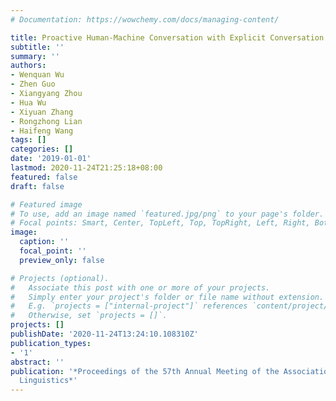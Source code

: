 ```yaml
---
# Documentation: https://wowchemy.com/docs/managing-content/

title: Proactive Human-Machine Conversation with Explicit Conversation Goal
subtitle: ''
summary: ''
authors:
- Wenquan Wu
- Zhen Guo
- Xiangyang Zhou
- Hua Wu
- Xiyuan Zhang
- Rongzhong Lian
- Haifeng Wang
tags: []
categories: []
date: '2019-01-01'
lastmod: 2020-11-24T21:25:18+08:00
featured: false
draft: false

# Featured image
# To use, add an image named `featured.jpg/png` to your page's folder.
# Focal points: Smart, Center, TopLeft, Top, TopRight, Left, Right, BottomLeft, Bottom, BottomRight.
image:
  caption: ''
  focal_point: ''
  preview_only: false

# Projects (optional).
#   Associate this post with one or more of your projects.
#   Simply enter your project's folder or file name without extension.
#   E.g. `projects = ["internal-project"]` references `content/project/deep-learning/index.md`.
#   Otherwise, set `projects = []`.
projects: []
publishDate: '2020-11-24T13:24:10.108310Z'
publication_types:
- '1'
abstract: ''
publication: '*Proceedings of the 57th Annual Meeting of the Association for Computational
  Linguistics*'
---
```


